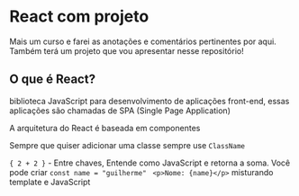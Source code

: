 # React com projeto
Mais um curso e farei as anotações e comentários pertinentes por aqui. Também terá um projeto que vou apresentar nesse repositório!

## O que é React?
biblioteca JavaScript para desenvolvimento de aplicações front-end, essas aplicações são chamadas de SPA (Single Page Application)

A arquitetura do React é baseada em componentes

Sempre que quiser adicionar uma classe sempre use `ClassName`

`{ 2 + 2 }` - Entre chaves, Entende como JavaScript e retorna a soma. Você pode criar `const name = "guilherme" `
`<p>Nome: {name}</p>` misturando template e JavaScript